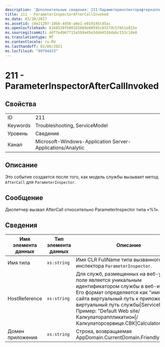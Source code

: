 ```yaml
---
description: 'Дополнительные сведения: 211-Параметеринспекторафтеркаллинвокед'
title: 211 - ParameterInspectorAfterCallInvoked
ms.date: 03/30/2017
ms.assetid: c0e21297-10b8-4456-a0e1-e019145cd5ac
ms.openlocfilehash: 6168528fb001b5669e80595c8327dc57651e815e
ms.sourcegitcommit: ddf7edb67715a5b9a45e3dd44536dabc153c1de0
ms.translationtype: MT
ms.contentlocale: ru-RU
ms.lasthandoff: 02/06/2021
ms.locfileid: "99794433"
---
```

# <a name="211---parameterinspectoraftercallinvoked"></a>211 - ParameterInspectorAfterCallInvoked

## <a name="properties"></a>Свойства  
  
|||  
|-|-|  
|ID|211|  
|Keywords|Troubleshooting, ServiceModel|  
|Уровень|Сведения|  
|Канал|Microsoft-Windows-Application Server-Applications/Analytic|  
  
## <a name="description"></a>Описание  

 Это событие создается после того, как модель службы вызывает метод `AfterCall` для `ParameterInspector`.  
  
## <a name="message"></a>Сообщение  

 Диспетчер вызвал AfterCall относительно ParameterInspector типа «%1».  
  
## <a name="details"></a>Сведения  
  
|Имя элемента данных|Тип элемента данных|Описание|  
|--------------------|--------------------|-----------------|  
|Имя типа|`xs:string`|Имя CLR FullName типа вызванного инспектора `ParameterInspector`.|  
|HostReference|`xs:string`|Для служб, размещенных на веб-узле, это поле является уникальным идентификатором службы в веб-иерархии. Его формат определяется как "имя веб-сайта виртуальный путь к приложению&#124;виртуальный путь службы&#124;ServiceName". Пример: "Default Web site/Калкулатораппликатион&#124;/Калкулаторсервице.СВК&#124;CalculatorService".|  
|Домен приложения|`xs:string`|Строка, возвращаемая AppDomain.CurrentDomain.FriendlyName.|

